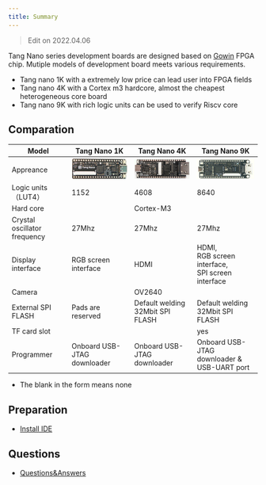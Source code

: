 ```yaml
---
title: Summary
---
```


> Edit on 2022.04.06

Tang Nano series development boards are designed based on [Gowin](https://www.gowinsemi.com/en/) FPGA chip. Mutiple models of development board meets various requirements. 
- Tang nano 1K with a extremely low price can lead user into FPGA fields
- Tang nano 4K with a Cortex m3 hardcore, almost the cheapest heterogeneous core board
- Tang nano 9K with rich logic units can be used to verify Riscv core 

## Comparation

| Model     | Tang Nano 1K         | Tang Nano 4K   | Tang Nano 9K        |
| --- | -------- | ----------------- | -------- |
| Appreance             | ![Generated](/hardware/zh/tang/Tang-Nano/assets/clip_image002.gif) | ![Generated](/hardware/zh/tang/Tang-Nano/assets/clip_image004.gif) | ![Generated](/hardware/zh/tang/Tang-Nano/assets/clip_image006.gif) |
| Logic units（LUT4） | 1152                                                         | 4608                                                         | 8640                                                         |
| Hard core       |                                                            | Cortex-M3                                                    |                                                            |
| Crystal oscillator frequency         | 27Mhz                                                        | 27Mhz                                                        | 27Mhz                                                        |
| Display interface         | RGB screen interface                                              | HDMI                                                         | HDMI,<br>  RGB screen interface,<br>  SPI screen interface                      |
| Camera           |                                                            | OV2640                                                   |                                                            |
| External SPI FLASH    | Pads are reserved                                                   | Default welding<br>32Mbit SPI FLASH                                     | Default welding<br>32Mbit SPI FLASH                                     |
| TF card slot           |                                                            |                                                            | yes                                                           |
| Programmer           | Onboard USB-JTAG downloader                                            | Onboard USB-JTAG downloader                                            | Onboard USB-JTAG downloader &<br> USB-UART port                                     |

- The blank in the form means none

## Preparation

- [Install IDE](./install-the-ide.md)

## Questions

- [Questions&Answers](./programmer.md)
